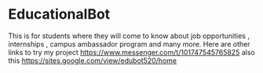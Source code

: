 # EducationalBot
This is for students where they will come to know about job opportunities , internships , campus ambassador program and many more. Here are other links to try my project https://www.messenger.com/t/101747545765825 also this https://sites.google.com/view/edubot520/home
